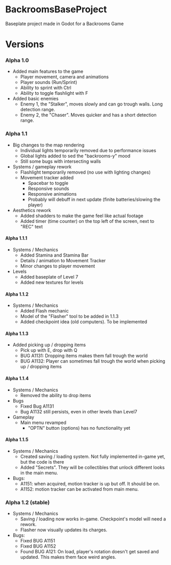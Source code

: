  # BackroomsBaseProject
Baseplate project made in Godot for a Backrooms Game

 # Versions
 ### Alpha 1.0
- Added main features to the game
  - Player movement, camera and animations
  - Player sounds (Run/Sprint)
  - Ability to sprint with Ctrl
  - Ability to toggle flashlight with F
- Added basic enemies
  - Enemy 1, the "Stalker", moves slowly and can go trough walls. Long detection range.
  - Enemy 2, the "Chaser". Moves quicker and has a short detection range.
 
 ### Alpha 1.1
 - Big changes to the map rendering
   - Individual lights temporarily removed due to performance issues
   - Global lights added to sed the "backrooms-y" mood
   - Still some bugs with intersecting walls
 - Systems / gameplay rework
   - Flashlight temporarily removed (no use with lighting changes)
   - Movement tracker added
     - Spacebar to toggle
     - Responsive sounds
     - Responsive animations
     - Probably will debuff in next update (finite batteries/slowing the player)
 - Aesthetics rework
   - Added shadders to make the game feel like actual footage
   - Added timer (time counter) on the top left of the screen, next to "REC" text

 #### Alpha 1.1.1
 - Systems / Mechanics
   - Added Stamina and Stamina Bar
   - Details / animation to Movement Tracker
   - Minor changes to player movement
 - Levels
   - Added baseplate of Level 7
   - Added new textures for levels
 
 #### Alpha 1.1.2
 - Systems / Mechanics
   - Added Flash mechanic
   - Model of the "Flasher" tool to be added in 1.1.3
   - Added checkpoint idea (old computers). To be implemented

 #### Alpha 1.1.3
 - Added picking up / dropping items
   - Pick up with E, drop with Q
   - BUG A1131: Dropping items makes them fall trough the world
   - BUG A1132: Player can sometimes fall trough the world when picking up / dropping items

 #### Alpha 1.1.4
 - Systems / Mechanics
   - Removed the ability to drop items
 - Bugs
   - Fixed Bug A1131
   - Bug A1132 still persists, even in other levels than Level7
 - Gameplay 
   - Main menu revamped
     - "OPTN" button (options) has no functionality yet
 #### Alpha 1.1.5
 - Systems / Mechanics
   - Created saving / loading system. Not fully implemented in-game yet, but the code is there
   - Added "Secrets". They will be collectibles that unlock different looks in the main menu.
 - Bugs:
   - A1151: when acquired, motion tracker is up but off. It should be on.
   - A1152: motion tracker can be activated from main menu.
 ### Alpha 1.2 (stable)
 - Systems / Mechanics
   - Saving / loading now works in-game. Checkpoint's model will need a rework.
   - Flasher now visually updates its charges.
 - Bugs:
   - Fixed BUG A1151
   - Fixed BUG A1152
   - Found BUG A121: On load, player's rotation doesn't get saved and updated. This makes them face weird angles.

